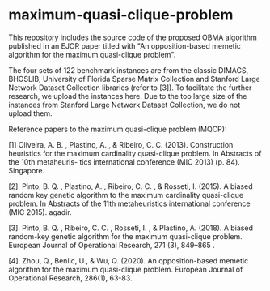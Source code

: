 # maximum-quasi-clique-problem
This repository includes the source code of the proposed OBMA algorithm published in an EJOR paper titled with "An opposition-based memetic algorithm for the maximum quasi-clique problem".

The four sets of 122 benchmark instances are from the classic DIMACS, BHOSLIB, University of Florida Sparse Matrix Collection and Stanford Large Network Dataset Collection libraries (refer to [3]). To facilitate the further research, we upload the instances here. Due to the too large size of the instances from Stanford Large Network Dataset Collection, we do not upload them.

Reference papers to the maximum quasi-clique problem (MQCP):

[1] Oliveira, A. B. , Plastino, A. , & Ribeiro, C. C. (2013). Construction heuristics for the maximum cardinality quasi-clique problem. In Abstracts of the 10th metaheuris- tics international conference (MIC 2013) (p. 84). Singapore.

[2]. Pinto, B. Q. , Plastino, A. , Ribeiro, C. C. , & Rosseti, I. (2015). A biased random key genetic algorithm to the maximum cardinality quasi-clique problem. In Abstracts of the 11th metaheuristics international conference (MIC 2015). agadir.

[3]. Pinto, B. Q. , Ribeiro, C. C. , Rosseti, I. , & Plastino, A. (2018). A biased random-key genetic algorithm for the maximum quasi-clique problem. European Journal of Operational Research, 271 (3), 849–865 .

[4]. Zhou, Q., Benlic, U., & Wu, Q. (2020). An opposition-based memetic algorithm for the maximum quasi-clique problem. European Journal of Operational Research, 286(1), 63-83.

